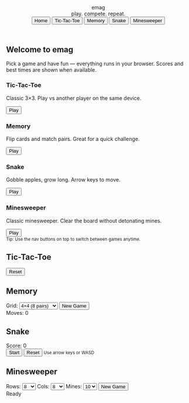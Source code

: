 <!doctype html>
<html lang="en">
<head>
<meta charset="utf-8" />
<meta name="viewport" content="width=device-width,initial-scale=1" />
<title>emag — Play Games</title>
<link rel="stylesheet" href="css/styles.css" />
</head>
<body>
<header class="topbar">
<div class="brand">
<div class="logo">emag</div>
<div class="tag">play. compete. repeat.</div>
</div>
<nav>
<button class="nav-btn" data-game="hub">Home</button>
<button class="nav-btn" data-game="tictactoe">Tic-Tac-Toe</button>
<button class="nav-btn" data-game="memory">Memory</button>
<button class="nav-btn" data-game="snake">Snake</button>
<button class="nav-btn" data-game="minesweeper">Minesweeper</button>
</nav>
</header>

<main id="app">
<!-- Main (Hub) -->
<section id="hub" class="screen active">
<h1>Welcome to emag</h1>
<p>Pick a game and have fun — everything runs in your browser. Scores and best times are shown when available.</p>

<div class="games-grid">
<article class="game-card" data-game="tictactoe">
<h3>Tic-Tac-Toe</h3>
<p>Classic 3×3. Play vs another player on the same device.</p>
<button class="play-quick" data-game="tictactoe">Play</button>
</article>

<article class="game-card" data-game="memory">
<h3>Memory</h3>
<p>Flip cards and match pairs. Great for a quick challenge.</p>
<button class="play-quick" data-game="memory">Play</button>
</article>

<article class="game-card" data-game="snake">
<h3>Snake</h3>
<p>Gobble apples, grow long. Arrow keys to move.</p>
<button class="play-quick" data-game="snake">Play</button>
</article>

<article class="game-card" data-game="minesweeper">
<h3>Minesweeper</h3>
<p>Classic minesweeper. Clear the board without detonating mines.</p>
<button class="play-quick" data-game="minesweeper">Play</button>
</article>
</div>

<footer class="hub-footer">
<small>Tip: Use the nav buttons on top to switch between games anytime.</small>
</footer>
</section>

<!-- Tic-Tac-Toe screen -->
<section id="tictactoe" class="screen">
<h2>Tic-Tac-Toe</h2>
<div class="game-area">
<div id="ttt-board" class="ttt-board"></div>
<div class="controls">
<div id="ttt-status"></div>
<button id="ttt-reset">Reset</button>
</div>
</div>
</section>

<!-- Memory screen -->
<section id="memory" class="screen">
<h2>Memory</h2>
<div class="game-area">
<div id="memory-controls" class="controls">
<label>Grid:
<select id="mem-size">
<option value="8">4×4 (8 pairs)</option>
<option value="12">4×6 (12 pairs)</option>
</select>
</label>
<button id="mem-reset">New Game</button>
<div id="mem-stats" class="stat">Moves: 0</div>
</div>
<div id="mem-board" class="mem-board"></div>
</div>
</section>

<!-- Snake screen -->
<section id="snake" class="screen">
<h2>Snake</h2>
<div class="game-area snake-area">
<canvas id="snake-canvas" width="420" height="420"></canvas>
<div class="controls">
<div id="snake-score">Score: 0</div>
<div id="snake-status"></div>
<button id="snake-start">Start</button>
<button id="snake-reset">Reset</button>
<small>Use arrow keys or WASD</small>
</div>
</div>
</section>

<!-- Minesweeper screen -->
<section id="minesweeper" class="screen">
<h2>Minesweeper</h2>
<div class="game-area">
<div class="controls">
<label>Rows:
<select id="ms-rows">
<option value="8">8</option>
<option value="12">12</option>
</select>
</label>
<label>Cols:
<select id="ms-cols">
<option value="8">8</option>
<option value="12">12</option>
</select>
</label>
<label>Mines:
<select id="ms-mines">
<option value="10">10</option>
<option value="20">20</option>
<option value="30">30</option>
</select>
</label>
<button id="ms-reset">New Game</button>
<div id="ms-status" class="stat">Ready</div>
</div>

<div id="ms-board" class="ms-board"></div>
</div>
</section>
</main>

<script src="js/main.js"></script>
<script src="js/tictactoe.js"></script>
<script src="js/memory.js"></script>
<script src="js/snake.js"></script>
<script src="js/minesweeper.js"></script>
</body>
</html>
